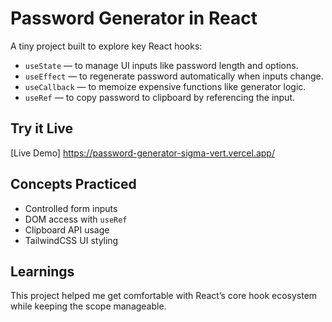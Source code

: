 # Password Generator in React

A tiny project built to explore key React hooks:

- `useState` — to manage UI inputs like password length and options.
- `useEffect` — to regenerate password automatically when inputs change.
- `useCallback` — to memoize expensive functions like generator logic.
- `useRef` — to copy password to clipboard by referencing the input.

## Try it Live
[Live Demo] https://password-generator-sigma-vert.vercel.app/

## Concepts Practiced
- Controlled form inputs
- DOM access with `useRef`
- Clipboard API usage
- TailwindCSS UI styling

## Learnings
This project helped me get comfortable with React’s core hook ecosystem while keeping the scope manageable.
